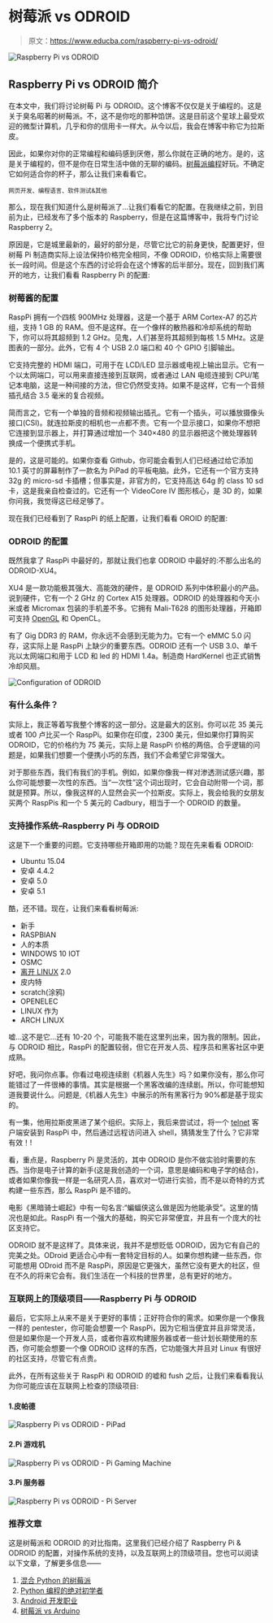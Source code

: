 # 树莓派 vs ODROID

> 原文：<https://www.educba.com/raspberry-pi-vs-odroid/>

![Raspberry Pi vs ODROID](img/c2016ae2889609ca555632b7f46aaeea.png)



## Raspberry Pi vs ODROID 简介

在本文中，我们将讨论树莓 Pi 与 ODROID。这个博客不仅仅是关于编程的。这是关于臭名昭著的树莓派。不，这不是你吃的那种馅饼。这是目前这个星球上最受欢迎的微型计算机，几乎和你的信用卡一样大。从今以后，我会在博客中称它为拉斯皮。

因此，如果你对你的正常编程和编码感到厌倦，那么你就在正确的地方。是的，这是关于编程的，但不是你在日常生活中做的无聊的编码。[树莓派编程](https://www.educba.com/what-is-raspberry-pi/)好玩。不确定它如何适合你的杯子，那么让我们来看看它。

<small>网页开发、编程语言、软件测试&其他</small>

那么，现在我们知道什么是树莓派了…让我们看看它的配置。在我继续之前，到目前为止，已经发布了多个版本的 Raspberry，但是在这篇博客中，我将专门讨论 Raspberry 2。

原因是，它是城里最新的，最好的部分是，尽管它比它的前身更快，配置更好，但树莓 Pi 制造商实际上设法保持价格完全相同，不像 ODROID，价格实际上需要很长一段时间。但是这个东西的讨论将会在这个博客的后半部分。现在，回到我们离开的地方，让我们看看 Raspberry Pi 的配置:

### 树莓酱的配置

RaspPi 拥有一个四核 900MHz 处理器，这是一个基于 ARM Cortex-A7 的芯片组，支持 1 GB 的 RAM。但不是这样。在一个像样的散热器和冷却系统的帮助下，你可以将其超频到 1.2 GHz。见鬼，人们甚至将其超频到每核 1.5 MHz。这是图表的一部分。此外，它有 4 个 USB 2.0 端口和 40 个 GPIO 引脚输出。

它支持完整的 HDMI 端口，可用于在 LCD/LED 显示器或电视上输出显示。它有一个以太网端口，可以用来直接连接到互联网，或者通过 LAN 电缆连接到 CPU/笔记本电脑，这是一种间接的方法，但它仍然受支持。如果不是这样，它有一个音频插孔结合 3.5 毫米的复合视频。

简而言之，它有一个单独的音频和视频输出插孔。它有一个插头，可以播放摄像头接口(CSI)。就连拉斯皮的相机也一点都不贵。它有一个显示接口，如果你不想把它连接到显示器上，并打算通过增加一个 340×480 的显示器把这个微处理器转换成一个便携式手机。

是的，这是可能的。如果你查看 Github，你可能会看到人们已经通过给它添加 10.1 英寸的屏幕制作了一款名为 PiPad 的平板电脑。此外，它还有一个官方支持 32g 的 micro-sd 卡插槽；但事实是，非官方的，它支持高达 64g 的 class 10 sd 卡，这是我亲自检查过的。它还有一个 VideoCore IV 图形核心，是 3D 的，如果你问我，我觉得这已经足够了。

现在我们已经看到了 RaspPi 的纸上配置，让我们看看 OROID 的配置:

### ODROID 的配置

既然我拿了 RaspPi 中最好的，那就让我们也拿 ODROID 中最好的:不那么出名的 ODROID-XU4。

XU4 是一款功能极其强大、高能效的硬件，是 ODROID 系列中体积最小的产品。说到硬件，它有一个 2 GHz 的 Cortex A15 处理器。ODROID 的处理器和今天小米或者 Micromax 包装的手机差不多。它拥有 Mali-T628 的图形处理器，开箱即可支持 [OpenGL](https://www.educba.com/opengl-in-android/) 和 OpenCL。

有了 Gig DDR3 的 RAM，你永远不会感到无能为力。它有一个 eMMC 5.0 闪存，这实际上是 RaspPi 上缺少的重要东西。ODROID 还有一个 USB 3.0、单千兆以太网端口和用于 LCD 和 led 的 HDMI 1.4a。制造商 HardKernel 也正式销售冷却风扇。

![Configuration of ODROID](img/3490280bc0041e087123a8b73725bc17.png)



### 有什么条件？

实际上，我正等着写我整个博客的这一部分。这是最大的区别。你可以花 35 美元或者 100 卢比买一个 RaspPi。如果你在印度，2300 美元，但如果你打算购买 ODROID，它的价格约为 75 美元，实际上是 RaspPi 价格的两倍。合乎逻辑的问题是，如果我们想要一个便携小巧的东西，我们不会希望它非常强大。

对于那些东西，我们有我们的手机。例如，如果你像我一样对渗透测试感兴趣，那么你可能想要一次性的东西。当“一次性”这个词出现时，它会自动附带一个词，那就是预算。所以，像我这样的人显然会买一个拉斯皮。实际上，我会给我的女朋友买两个 RaspPis 和一个 5 美元的 Cadbury，相当于一个 ODROID 的数量。

### 支持操作系统–Raspberry Pi 与 ODROID

这是下一个重要的问题。它支持哪些开箱即用的功能？现在先来看看 ODROID:

*   Ubuntu 15.04
*   安卓 4.4.2
*   安卓 5.0
*   安卓 5.1

酷，还不错。现在，让我们来看看树莓派:

*   新手
*   RASPBIAN
*   人的本质
*   WINDOWS 10 IOT
*   OSMC
*   [离开 LINUX](https://www.educba.com/kali-linux-vs-ubuntu/) 2.0
*   皮内特
*   scratch(涂鸦)
*   OPENELEC
*   LINUX 作为
*   ARCH LINUX

嘘…这不是它…还有 10-20 个，可能我不能在这里列出来，因为我的限制。因此，与 ODROID 相比，RaspPi 的配置较弱，但它在开发人员、程序员和黑客社区中更成熟。

好吧，我问你点事。你看过电视连续剧《机器人先生》吗？如果你没有，那么你可能错过了一件很棒的事情。其实是根据一个黑客改编的连续剧。所以，你可能想知道我要说什么。问题是,《机器人先生》中展示的所有黑客行为 90%都是基于现实的。

有一集，他用拉斯皮黑进了某个组织。实际上，我后来尝试过，将一个 [telnet](https://www.educba.com/what-is-telnet/) 客户端安装到 RaspPi 中，然后通过远程访问进入 shell，猜猜发生了什么？它非常有效！!

看，重点是，Raspberry Pi 是灵活的，其中 ODROID 是你不做实验时需要的东西。当你是电子计算的新手(这是我创造的一个词，意思是编码和电子学的结合)，或者如果你像我一样是一名研究人员，喜欢对一切进行实验，而不是以奇特的方式构建一些东西，那么 RaspPi 是不错的。

电影《黑暗骑士崛起》中有一句名言:“蝙蝠侠这么做是因为他能承受”。这里的情况也是如此。RaspPi 有一个强大的基础，购买它非常便宜，并且有一个庞大的社区支持它。

ODROID 就不是这样了。具体来说，我并不是想贬低 ODROID，因为它有自己的完美之处。ODroid 更适合心中有一套特定目标的人。如果你想构建一些东西，你可能想用 ODroid 而不是 RaspPi，原因是它更强大，虽然它没有更大的社区，但在不久的将来它会有。我们生活在一个科技的世界里，总有更好的地方。

### 互联网上的顶级项目——Raspberry Pi 与 ODROID

最后，它实际上从来不是关于更好的事情；正好符合你的需求。如果你是一个像我一样的 pentester，你可能会想要一个 RaspPi，因为它相当便宜并且非常灵活，但是如果你是一个开发人员，或者你喜欢构建服务器或者一些计划长期使用的东西，你可能会想要一个像 ODROID 这样的东西，它功能强大并且对 Linux 有很好的社区支持，尽管它有点贵。

此外，在所有这些关于 RaspPi 和 ODROID 的嘘和 fush 之后，让我们来看看我认为你可能应该在互联网上检查的顶级项目:

#### 1.皮帕德

![Raspberry Pi vs ODROID - PiPad](img/faabc5f420cd6ca5569c9d704d9eef7a.png)



#### 2.Pi 游戏机

![Raspberry Pi vs ODROID - Pi Gaming Machine](img/9b793cba02c50f9587682e1b4ab4281d.png)



#### 3.Pi 服务器

![Raspberry Pi vs ODROID - Pi Server](img/f2f51287a7702f85943985764327f1cd.png)



### 推荐文章

这是树莓派和 ODROID 的对比指南。这里我们已经介绍了 Raspberry Pi & ODROID 的配置，对操作系统的支持，以及互联网上的顶级项目。您也可以阅读以下文章，了解更多信息——

1.  [混合 Python 的树莓派](https://www.educba.com/raspberry-pi-with-a-mix-of-python/)
2.  [Python 编程的绝对初学者](https://www.educba.com/python-programming-for-the-absolute-beginner/)
3.  [Android 开发职业](https://www.educba.com/careers-in-android-development/)
4.  [树莓派 vs Arduino](https://www.educba.com/raspberry-pi-vs-arduino/)





